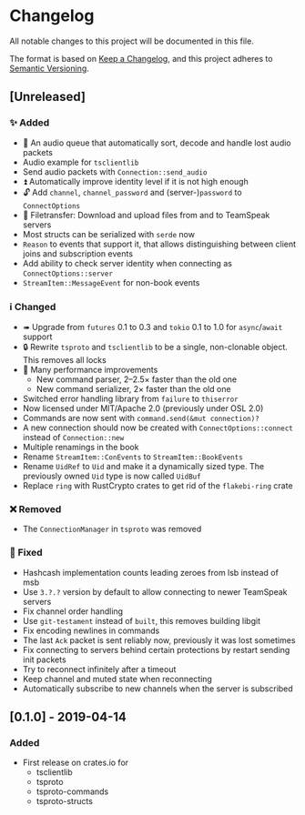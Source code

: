 # Changelog
All notable changes to this project will be documented in this file.

The format is based on [Keep a Changelog](https://keepachangelog.com/en/1.0.0/),
and this project adheres to [Semantic Versioning](https://semver.org/spec/v2.0.0.html).

## [Unreleased]
### ✨ Added
- 🎵 An audio queue that automatically sort, decode and handle lost audio packets
- Audio example for `tsclientlib`
- Send audio packets with `Connection::send_audio`
- ⏫ Automatically improve identity level if it is not high enough
- 🔓 Add `channel`, `channel_password` and (server-)`password` to `ConnectOptions`
- 📂 Filetransfer: Download and upload files from and to TeamSpeak servers
- Most structs can be serialized with `serde` now
- `Reason` to events that support it, that allows distinguishing between client joins and subscription events
- Add ability to check server identity when connecting as `ConnectOptions::server`
- `StreamItem::MessageEvent` for non-book events

### ℹ Changed
- ➠ Upgrade from `futures` 0.1 to 0.3 and `tokio` 0.1 to 1.0 for `async`/`await` support
- 🔒 Rewrite `tsproto` and `tsclientlib` to be a single, non-clonable object. This removes all locks
- 🚀 Many performance improvements
	- New command parser, 2–2.5× faster than the old one
	- New command serializer, 2× faster than the old one
- Switched error handling library from `failure` to `thiserror`
- Now licensed under MIT/Apache 2.0 (previously under OSL 2.0)
- Commands are now sent with `command.send(&mut connection)?`
- A new connection should now be created with `ConnectOptions::connect` instead of `Connection::new`
- Multiple renamings in the book
- Rename `StreamItem::ConEvents` to `StreamItem::BookEvents`
- Rename `UidRef` to `Uid` and make it a dynamically sized type. The previously owned `Uid` type is now called `UidBuf`
- Replace `ring` with RustCrypto crates to get rid of the `flakebi-ring` crate

### ❌ Removed
- The `ConnectionManager` in `tsproto` was removed

### 🐛 Fixed
- Hashcash implementation counts leading zeroes from lsb instead of msb
- Use `3.?.?` version by default to allow connecting to newer TeamSpeak servers
- Fix channel order handling
- Use `git-testament` instead of `built`, this removes building libgit
- Fix encoding newlines in commands
- The last `Ack` packet is sent reliably now, previously it was lost sometimes
- Fix connecting to servers behind certain protections by restart sending init packets
- Try to reconnect infinitely after a timeout
- Keep channel and muted state when reconnecting
- Automatically subscribe to new channels when the server is subscribed

## [0.1.0] - 2019-04-14
### Added
- First release on crates.io for
	- tsclientlib
	- tsproto
	- tsproto-commands
	- tsproto-structs
